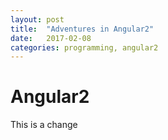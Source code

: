 ```yaml
---
layout: post
title:  "Adventures in Angular2"
date:   2017-02-08
categories: programming, angular2
---
```



# Angular2

This is a change

